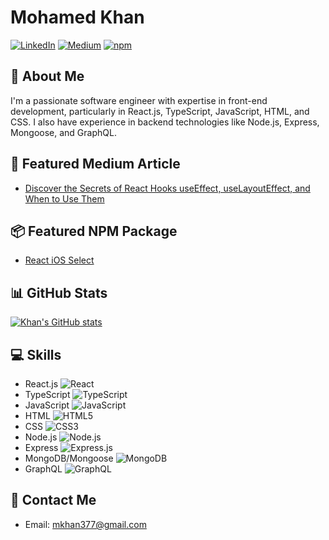 # Mohamed Khan
[![LinkedIn](https://img.shields.io/badge/LinkedIn-Connect-blue?style=for-the-badge&logo=linkedin)](https://www.linkedin.com/in/khantopa/)
[![Medium](https://img.shields.io/badge/Medium-Follow-black?style=for-the-badge&logo=medium)](https://medium.com/khantopa)
[![npm](https://img.shields.io/badge/npm-Package-CB3837?style=for-the-badge&logo=npm&logoColor=white)](https://www.npmjs.com/khantopa)

## 🚀 About Me
I'm a passionate software engineer with expertise in front-end development, particularly in React.js, TypeScript, JavaScript, HTML, and CSS. I also have experience in backend technologies like Node.js, Express, Mongoose, and GraphQL.

## 📝 Featured Medium Article
- [Discover the Secrets of React Hooks useEffect, useLayoutEffect, and When to Use Them](https://medium.com/reflex-media/discover-the-secrets-of-react-hooks-useeffect-uselayouteffect-and-when-to-use-them-59b9439ba60f)

## 📦 Featured NPM Package
- [React iOS Select](https://www.npmjs.com/package/react-ios-select)

## 📊 GitHub Stats
[![Khan's GitHub stats](https://github-readme-stats.vercel.app/api?username=your-github-username&show_icons=true&theme=dark)](https://github.com/anuraghazra/github-readme-stats)

## 💻 Skills
- React.js ![React](https://img.icons8.com/office/16/000000/react.png)
- TypeScript ![TypeScript](https://img.icons8.com/color/16/000000/typescript.png)
- JavaScript ![JavaScript](https://img.icons8.com/color/16/000000/javascript.png)
- HTML ![HTML5](https://img.icons8.com/color/16/000000/html-5.png)
- CSS ![CSS3](https://img.icons8.com/color/16/000000/css3.png)
- Node.js ![Node.js](https://img.icons8.com/color/16/000000/nodejs.png)
- Express ![Express.js](https://img.icons8.com/color/16/000000/express.png)
- MongoDB/Mongoose ![MongoDB](https://img.icons8.com/color/16/000000/mongodb.png)
- GraphQL ![GraphQL](https://img.icons8.com/color/16/000000/graphql.png)

## 📧 Contact Me
- Email: mkhan377@gmail.com
